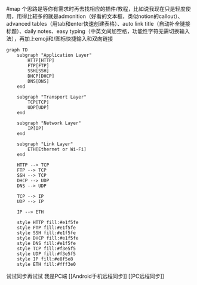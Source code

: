 
#map
个思路是等你有需求时再去找相应的插件/教程，比如说我现在只是轻度使用，用得比较多的就是admonition（好看的文本框，类似notion的callout）、advanced tables（用tab和enter快速创建表格）、auto link title（自动补全链接标题）、daily notes、easy typing（中英文间加空格，功能性字符无需切换输入法），再加上emoji和/图标快捷输入和双向链接


```mermaid
graph TD
    subgraph "Application Layer"
        HTTP[HTTP]
        FTP[FTP]
        SSH[SSH]
        DHCP[DHCP]
        DNS[DNS]
    end
    
    subgraph "Transport Layer"
        TCP[TCP]
        UDP[UDP]
    end
    
    subgraph "Network Layer"
        IP[IP]
    end
    
    subgraph "Link Layer"
        ETH[Ethernet or Wi-Fi]
    end
    
    HTTP --> TCP
    FTP --> TCP
    SSH --> TCP
    DHCP --> UDP
    DNS --> UDP
    
    TCP --> IP
    UDP --> IP
    
    IP --> ETH
    
    style HTTP fill:#e1f5fe
    style FTP fill:#e1f5fe
    style SSH fill:#e1f5fe
    style DHCP fill:#e1f5fe
    style DNS fill:#e1f5fe
    style TCP fill:#f3e5f5
    style UDP fill:#f3e5f5
    style IP fill:#e8f5e8
    style ETH fill:#fff3e0
```



试试同步再试试
我是PC端
[[Android手机远程同步]]
[[PC远程同步]]